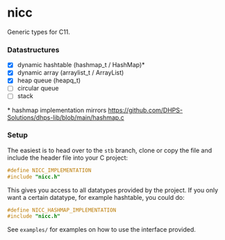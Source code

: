 # nicc
Generic types for C11.

### Datastructures
- [x] dynamic hashtable (hashmap_t / HashMap)*
- [x] dynamic array (arraylist_t / ArrayList)
- [x] heap queue (heapq_t)
- [ ] circular queue
- [ ] stack

\* hashmap implementation mirrors https://github.com/DHPS-Solutions/dhps-lib/blob/main/hashmap.c

### Setup
The easiest is to head over to the `stb` branch, clone or copy the file and include the header file into your C project:
```c
#define NICC_IMPLEMENTATION
#include "nicc.h"
```
This gives you access to all datatypes provided by the project. If you only want a certain datatype, for example hashtable, you could do:
```c
#define NICC_HASHMAP_IMPLEMENTATION
#include "nicc.h"
```

See `examples/` for examples on how to use the interface provided.
